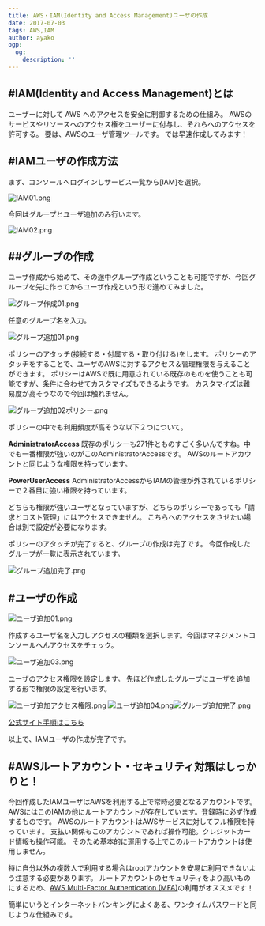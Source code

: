 ```yaml
---
title: AWS・IAM(Identity and Access Management)ユーザの作成
date: 2017-07-03
tags: AWS,IAM
author: ayako
ogp:
  og:
    description: ''
---
```



#IAM(Identity and Access Management)とは
---

ユーザーに対して AWS へのアクセスを安全に制御するための仕組み。
AWSのサービスやリソースへのアクセス権をユーザーに付与し、それらへのアクセスを許可する。
要は、AWSのユーザ管理ツールです。
では早速作成してみます！


#IAMユーザの作成方法
---

まず、コンソールへログインしサービス一覧から[IAM]を選択。

![IAM01.png](https://qiita-image-store.s3.amazonaws.com/0/174392/dbd13a48-08da-4e17-4840-345f335d8a36.png)

今回はグループとユーザ追加のみ行います。

![IAM02.png](https://qiita-image-store.s3.amazonaws.com/0/174392/bcf5a006-da65-553c-8310-2c4f7da898b7.png)


##グループの作成
---

ユーザ作成から始めて、その途中グループ作成ということも可能ですが、今回グループを先に作ってからユーザ作成という形で進めてみました。

![グループ作成01.png](https://qiita-image-store.s3.amazonaws.com/0/174392/fb95a740-64bd-fbeb-5019-6bf8337b42a2.png)

任意のグループ名を入力。

![グループ追加01.png](https://qiita-image-store.s3.amazonaws.com/0/174392/015f32df-d5f0-d13b-6509-5861c6d7d964.png)

ポリシーのアタッチ(接続する・付属する・取り付ける)をします。
ポリシーのアタッチをすることで、ユーザのAWSに対するアクセス＆管理権限を与えることができます。
ポリシーはAWSで既に用意されている既存のものを使うことも可能ですが、条件に合わせてカスタマイズもできるようです。
カスタマイズは難易度が高そうなので今回は触れません。

![グループ追加02ポリシー.png](https://qiita-image-store.s3.amazonaws.com/0/174392/e34b7ed4-5b72-e424-463d-f27666ec60a6.png)

ポリシーの中でも利用頻度が高そうな以下２つについて。

**AdministratorAccess**
既存のポリシーも271件とものすごく多いんですね。中でも一番権限が強いのがこのAdministratorAccessです。
AWSのルートアカウントと同じような権限を持っています。


**PowerUserAccess**
AdministratorAccessからIAMの管理が外されているポリシーで２番目に強い権限を持っています。

どちらも権限が強いユーザとなっていますが、どちらのポリシーであっても「請求とコスト管理」にはアクセスできません。
こちらへのアクセスをさせたい場合は別で設定が必要になります。


ポリシーのアタッチが完了すると、グループの作成は完了です。
今回作成したグループが一覧に表示されています。

![グループ追加完了.png](https://qiita-image-store.s3.amazonaws.com/0/174392/724c8ee6-3644-1c31-0b22-b60262318efd.png)

#ユーザの作成
---

![ユーザ追加01.png](https://qiita-image-store.s3.amazonaws.com/0/174392/d8c9d476-6299-c992-0d8a-c078b5c4ea6f.png)

作成するユーザ名を入力しアクセスの種類を選択します。今回はマネジメントコンソールへんアクセスをチェック。

![ユーザ追加03.png](https://qiita-image-store.s3.amazonaws.com/0/174392/c1f8ecba-ba83-4a17-f31a-6d04499ae826.png)

ユーザのアクセス権限を設定します。
先ほど作成したグループにユーザを追加する形で権限の設定を行います。

![ユーザ追加アクセス権限.png](https://qiita-image-store.s3.amazonaws.com/0/174392/8d8f315a-b5d5-c58c-51b8-9e9f5b3dee2e.png)
![ユーザ追加04.png](https://qiita-image-store.s3.amazonaws.com/0/174392/1f784d83-127a-e8a0-dcac-39606e71755c.png)![グループ追加完了.png](https://qiita-image-store.s3.amazonaws.com/0/174392/bcb0e302-f4ee-ce7a-5908-a6c784824f9f.png)

[公式サイト手順はこちら](http://docs.aws.amazon.com/ja_jp/cloudhsm/latest/userguide/create-iam-user.html)

以上で、IAMユーザの作成が完了です。



#AWSルートアカウント・セキュリティ対策はしっかりと！
---

今回作成したIAMユーザはAWSを利用する上で常時必要となるアカウントです。
AWSにはこのIAMの他にルートアカウントが存在しています。登録時に必ず作成するものです。
AWSのルートアカウントはAWSサービスに対してフル権限を持っています。
支払い関係もこのアカウントであれば操作可能。クレジットカード情報も操作可能。
そのため基本的に運用する上でこのルートアカウントは使用しません。

特に自分以外の複数人で利用する場合はrootアカウントを安易に利用できないよう注意する必要があります。
ルートアカウントのセキュリティをより高いものにするため、[AWS Multi-Factor Authentication (MFA)](https://aws.amazon.com/jp/iam/details/mfa/)の利用がオススメです！

簡単にいうとインターネットバンキングによくある、ワンタイムパスワードと同じような仕組みです。


